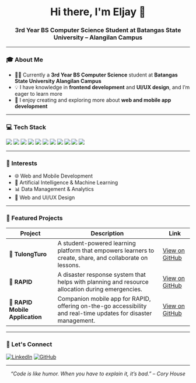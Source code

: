 <h1 align="center">Hi there, I'm Eljay 👋</h1>
<h3 align="center">3rd Year BS Computer Science Student at Batangas State University – Alangilan Campus</h3>

---

### 🎓 About Me
- 🧑‍🎓 Currently a **3rd Year BS Computer Science** student at **Batangas State University Alangilan Campus**  
- 💡 I have knowledge in **frontend development** and **UI/UX design**, and I’m eager to learn more
- 📱 I enjoy creating and exploring more about **web and mobile app development**
---

### 💻 Tech Stack

<p align="left">
  <img src="https://img.shields.io/badge/Java-ED8B00?style=for-the-badge&logo=java&logoColor=white" />
  <img src="https://img.shields.io/badge/JavaScript-F7DF1E?style=for-the-badge&logo=javascript&logoColor=black" />
  <img src="https://img.shields.io/badge/C++-00599C?style=for-the-badge&logo=c%2B%2B&logoColor=white" />
  <img src="https://img.shields.io/badge/Python-3776AB?style=for-the-badge&logo=python&logoColor=white" />
  <img src="https://img.shields.io/badge/HTML5-E34F26?style=for-the-badge&logo=html5&logoColor=white" />
  <img src="https://img.shields.io/badge/CSS3-1572B6?style=for-the-badge&logo=css3&logoColor=white" />
  <img src="https://img.shields.io/badge/SQL-003B57?style=for-the-badge&logo=mysql&logoColor=white" />
  <img src="https://img.shields.io/badge/Node.js-339933?style=for-the-badge&logo=node.js&logoColor=white" />
  <img src="https://img.shields.io/badge/Firebase-FFCA28?style=for-the-badge&logo=firebase&logoColor=black" />
  <img src="https://img.shields.io/badge/Supabase-3ECF8E?style=for-the-badge&logo=supabase&logoColor=white" />
  <img src="https://img.shields.io/badge/Figma-F24E1E?style=for-the-badge&logo=figma&logoColor=white" />
</p>

---

### 🌱 Interests
- 🌐 Web and Mobile Development  
- 🧠 Artificial Intelligence & Machine Learning  
- 📊 Data Management & Analytics  
- 🎨 Web and UI/UX Design

---

### 📌 Featured Projects

| Project | Description | Link |
|--------|-------------|------|
| 🚀 **TulongTuro** | A student-powered learning platform that empowers learners to create, share, and collaborate on lessons. | [View on GitHub](https://github.com/e4677/TulongTuro) |
| 🧭 **RAPID** | A disaster response system that helps with planning and resource allocation during emergencies. | [View on GitHub](https://github.com/mimikyow/RAPID) |
| 📱 **RAPID Mobile Application** | Companion mobile app for RAPID, offering on-the-go accessibility and real-time updates for disaster management. | [View on GitHub](https://github.com/Eljay-Marasigan/RAPID-MOBILE-APPLICATION) |

---

### 🔗 Let's Connect
[![LinkedIn](https://img.shields.io/badge/LinkedIn-%230077B5.svg?style=for-the-badge&logo=linkedin&logoColor=white)](https://linkedin.com/in/eljay-marasigan-5b1614366)
[![GitHub](https://img.shields.io/badge/GitHub-%23121011.svg?style=for-the-badge&logo=github&logoColor=white)](https://github.com/Eljay-Marasigan)

---

<p align="center"><i>“Code is like humor. When you have to explain it, it’s bad.” – Cory House</i></p>
